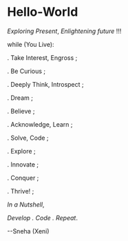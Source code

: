 # Hello-World
*Exploring Present*, *Enlightening future* !!!

while (You Live):

  . Take Interest, Engross ;
  
  . Be Curious ;
  
  . Deeply Think, Introspect ;
  
  . Dream ;
  
  . Believe ;
  
  . Acknowledge, Learn ;
  
  . Solve, Code ;
  
  . Explore ;
  
  . Innovate ;
  
  . Conquer ;
  
  . Thrive! ;


*In a Nutshell*,

*Develop . Code . Repeat*.

--Sneha (Xeni)
